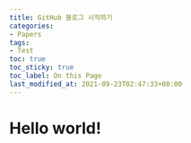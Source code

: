 ```yaml
---
title: GitHub 블로그 시작하기
categories:
- Papers
tags:
- Test
toc: true
toc_sticky: true
toc_label: On this Page
last_modified_at: 2021-09-23T02:47:33+08:00
---
```


# Hello world!
